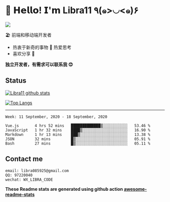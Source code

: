 # 🥳 𝗛𝗲𝗹𝗹𝗼! 𝗜'𝗺 Libra11 ٩(๑>◡<๑)۶

[![](https://img.shields.io/badge/-@Libra11-%23181717?style=flat-square&logo=github)](https://github.com/Libra11)

🏖 前端和移动端开发者

- 热衷于新奇的事物 🤩 热爱思考
- 喜欢分享 🧐

**独立开发者，有需求可以联系我 😊**

## Status

[![Libra11 github stats](https://github-readme-stats.vercel.app/api?username=Libra11&count_private=true&show_icons=true&theme=radical)](https://github.com/Libra11)

[![Top Langs](https://github-readme-stats.vercel.app/api/top-langs/?username=Libra11&theme=radical)](https://github.com/Libra11)

---

<!--START_SECTION:waka-->
```text
Week: 11 September, 2020 - 18 September, 2020

Vue.js       4 hrs 52 mins   █████████████▒░░░░░░░░░░░   53.46 % 
JavaScript   1 hr 32 mins    ████▒░░░░░░░░░░░░░░░░░░░░   16.90 % 
Markdown     1 hr 13 mins    ███▒░░░░░░░░░░░░░░░░░░░░░   13.38 % 
JSON         32 mins         █▒░░░░░░░░░░░░░░░░░░░░░░░   05.91 % 
Bash         27 mins         █▒░░░░░░░░░░░░░░░░░░░░░░░   05.11 % 
```
<!--END_SECTION:waka-->

## Contact me

```text
email: libra085925@gmail.com
QQ: 97220040
wechat: WX_LIBRA_CODE
```

**These Readme stats are generated using github action [awesome-readme-stats](https://github.com/anmol098/waka-readme-stats)**
